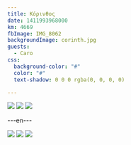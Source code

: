 ```yaml
---
title: Κόρινθος
date: 1411993968000
km: 4669
fbImage: IMG_8062
backgroundImage: corinth.jpg
guests:
  - Caro
css:
  background-color: "#"
  color: "#"
  text-shadow: 0 0 0 rgba(0, 0, 0, 0)

---
```


![](IMG_8062)
![](IMG_8071)
![](IMG_8074)

---en---

![](IMG_8062)
![](IMG_8071)
![](IMG_8074)
